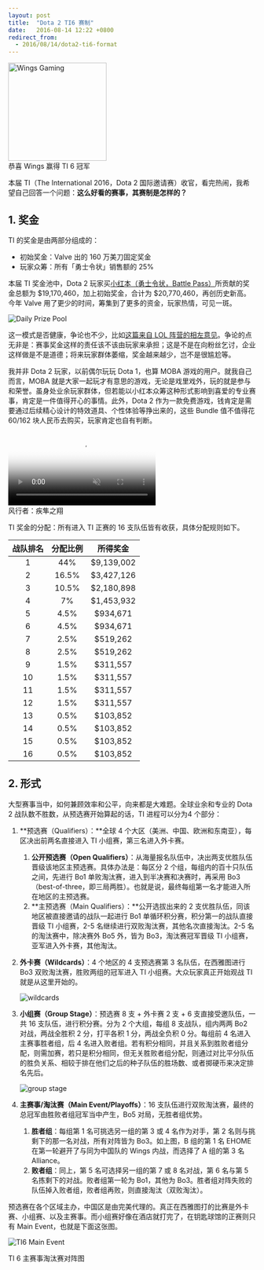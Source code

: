 ```yaml
---
layout: post
title:  "Dota 2 TI6 赛制"
date:   2016-08-14 12:22 +0800
redirect_from:
  - 2016/08/14/dota2-ti6-format
---
```


<img src="/files/2016/08/14/Wings.png" width="200" height="200" alt="Wings Gaming">
<figcaption>恭喜 Wings 赢得 TI 6 冠军</figcaption>

本届 TI（The International 2016，Dota 2 国际邀请赛）收官，看完热闹，我希望自己回答一个问题：**这么好看的赛事，其赛制是怎样的？**

## 1. 奖金

TI 的奖金是由两部分组成的：

- 初始奖金：Valve 出的 160 万美刀固定奖金
- 玩家众筹：所有「勇士令状」销售额的 25%

本届 TI 奖金池中，Dota 2 玩家买[小红本（勇士令状，Battle Pass）]所贡献的奖金总额为 $19,170,460，加上初始奖金，合计为 $20,770,460，再创历史新高。今年 Valve 用了更少的时间，筹集到了更多的资金，玩家热情，可见一斑。

![Daily Prize Pool](/files/2016/08/14/daily-prize-pool.png)

这一模式是否健康，争论也不少，比如[这篇来自 LOL 阵营的相左意见]。争论的点无非是：赛事奖金这样的责任该不该由玩家来承担；这是不是在向粉丝乞讨，企业这样做是不是道德；将来玩家群体萎缩，奖金越来越少，岂不是很尴尬等。

我并非 Dota 2 玩家，以前偶尔玩玩 Dota 1，也算 MOBA 游戏的用户。就我自己而言，MOBA 就是大家一起玩才有意思的游戏，无论是戏里戏外，玩的就是参与和荣誉。虽身处业余玩家群体，但若能以小红本众筹这种形式影响到喜爱的专业赛事，肯定是一件值得开心的事情。此外，Dota 2 作为一款免费游戏，钱肯定是需要通过后续精心设计的特效道具、个性体验等挣出来的，这些 Bundle 值不值得花 60/162 块人民币去购买，玩家肯定也自有判断。

<video muted="" controls poster="http://cdn.dota2.com.cn/apps/dota2/videos/international2016/battle_pass/hero_videos/windranger_ti6_bow.png" loop="" preload="auto">
	<source type="video/mp4" src="http://cdn.dota2.com.cn/apps/dota2/videos/international2016/battle_pass/hero_videos/windranger_ti6_bow.mp4?v=3512705">
	<source type="video/webm" src="http://cdn.dota2.com.cn/apps/dota2/videos/international2016/battle_pass/hero_videos/windranger_ti6_bow.webm?v=3512705">
</video>
<figcaption>风行者：疾隼之翔</figcaption>

TI 奖金的分配：所有进入 TI 正赛的 16 支队伍皆有收获，具体分配规则如下。

| 战队排名 | 分配比例  |    所得奖金    |
| :--: | :---: | :--------: |
|  1   |  44%  | $9,139,002 |
|  2   | 16.5% | $3,427,126 |
|  3   | 10.5% | $2,180,898 |
|  4   |  7%   | $1,453,932 |
|  5   | 4.5%  |  $934,671  |
|  6   | 4.5%  |  $934,671  |
|  7   | 2.5%  |  $519,262  |
|  8   | 2.5%  |  $519,262  |
|  9   | 1.5%  |  $311,557  |
|  10  | 1.5%  |  $311,557  |
|  11  | 1.5%  |  $311,557  |
|  12  | 1.5%  |  $311,557  |
|  13  | 0.5%  |  $103,852  |
|  14  | 0.5%  |  $103,852  |
|  15  | 0.5%  |  $103,852  |
|  16  | 0.5%  |  $103,852  |



## 2. 形式

大型赛事当中，如何兼顾效率和公平，向来都是大难题。全球业余和专业的 Dota 2 战队数不胜数，从预选赛开始算起的话，TI 进程可以分为4 个部分：

1. **预选赛（Qualifiers）：**全球 4 个大区（美洲、中国、欧洲和东南亚），每区决出前两名直接进入 TI 小组赛，第三名进入外卡赛。
   1. **公开预选赛（Open Qualifiers）**：从海量报名队伍中，决出两支优胜队伍晋级该地区主预选赛。具体办法是：每区分 2 个组，每组内的百十只队伍之间，先进行 Bo1 单败淘汰赛，进入到半决赛和决赛时，再采用 Bo3（best-of-three，即三局两胜）。也就是说，最终每组第一名才能进入所在地区的主预选赛。
   2. **主预选赛（Main Qualifiers）：**公开选拔出来的 2 支优胜队伍，同该地区被直接邀请的战队一起进行 Bo1 单循环积分赛，积分第一的战队直接晋级 TI 小组赛，2-5 名继续进行双败淘汰赛，其他名次直接淘汰。2-5 名的淘汰赛中，除决赛外 Bo5 外，皆为 Bo3，淘汰赛冠军晋级 TI 小组赛，亚军进入外卡赛，其他淘汰。
2. **外卡赛（Wildcards）**：4 个地区的 4 支预选赛第 3 名队伍，在西雅图进行 Bo3 双败淘汰赛，胜败两组的冠军进入 TI 小组赛。大众玩家真正开始观战 TI 就是从这里开始的。

   ![wildcards](/files/2016/08/14/wildcards.jpg)

3. **小组赛（Group Stage）**：预选赛 8 支 + 外卡赛 2 支 + 6 支直接受邀队伍，一共 16 支队伍，进行积分赛。分为 2 个大组，每组 8 支战队，组内两两 Bo2 对战，两战全胜积 2 分，打平各积 1 分，两战全负积 0 分。每组前 4 名进入主赛事胜者组，后 4 名进入败者组。若有积分相同，并且关系到胜败者组分配，则需加赛，若只是积分相同，但无关胜败者组分配，则通过对比平分队伍的胜负关系、相较于排在他们之后的种子队伍的胜场数、或者掷硬币来决定排名先后。

   ![group stage](/files/2016/08/14/group-stage.jpg)

4. **主赛事/淘汰赛（Main Event/Playoffs）**：16 支队伍进行双败淘汰赛，最终的总冠军由胜败者组冠军当中产生，Bo5 对局，无胜者组优势。
   1. **胜者组**：每组第 1 名可挑选另一组的第 3 或 4 名作为对手，第 2 名则与挑剩下的那一名对战，所有对阵皆为 Bo3。如上图，B 组的第 1 名 EHOME 在第一轮避开了与同为中国队的 Wings 内战，而选择了 A 组的第 3 名 Alliance。
   2. **败者组**：同上，第 5 名可选择另一组的第 7 或 8 名对战，第 6 名与第 5 名拣剩下的对战。败者组第一轮为 Bo1，其他为 Bo3。胜者组对阵失败的队伍掉入败者组，败者组再败，则直接淘汰（双败淘汰）。

预选赛在各个区域主办，中国区是由完美代理的。真正在西雅图打的比赛是外卡赛、小组赛、以及主赛事。而小组赛好像在酒店就打完了，在钥匙球馆的正赛则只有 Main Event，也就是下面这张图。

![TI6 Main Event](/files/2016/08/14/ti6-main-event.jpg)
<figcaption>TI 6 主赛事淘汰赛对阵图</figcaption>



[小红本（勇士令状，Battle Pass）]: http://www.dota2.com.cn/international/battlepass/
[这篇来自 LOL 阵营的相左意见]: http://venturebeat.com/2014/10/16/the-dangers-of-crowdfunding-those-gigantic-e-sports-prize-pools/